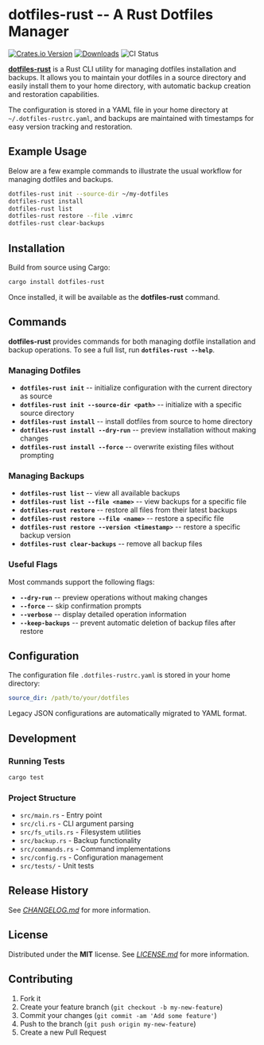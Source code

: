 # dotfiles-rust -- A Rust Dotfiles Manager

[![Crates.io Version](https://img.shields.io/crates/v/dotfiles-rust.svg?style=flat-square)](https://crates.io/crates/dotfiles-rust)
[![Downloads](https://img.shields.io/crates/d/dotfiles-rust.svg?style=flat-square)](https://crates.io/crates/dotfiles-rust)
![CI Status](https://github.com/f3rno/dotfiles-rust/actions/workflows/ci.yml/badge.svg)

[**dotfiles-rust**](https://crates.io/crates/dotfiles-rust) is a Rust CLI utility
for managing dotfiles installation and backups. It allows you to maintain your
dotfiles in a source directory and easily install them to your home directory,
with automatic backup creation and restoration capabilities.

The configuration is stored in a YAML file in your home directory at
`~/.dotfiles-rustrc.yaml`, and backups are maintained with timestamps for easy
version tracking and restoration.

## Example Usage

Below are a few example commands to illustrate the usual workflow for managing
dotfiles and backups.

```bash
dotfiles-rust init --source-dir ~/my-dotfiles
dotfiles-rust install
dotfiles-rust list
dotfiles-rust restore --file .vimrc
dotfiles-rust clear-backups
```

## Installation

Build from source using Cargo:

```bash
cargo install dotfiles-rust
```

Once installed, it will be available as the **dotfiles-rust** command.

## Commands

**dotfiles-rust** provides commands for both managing dotfile installation and
backup operations. To see a full list, run **`dotfiles-rust --help`**.

### Managing Dotfiles

- **`dotfiles-rust init`** -- initialize configuration with the current
directory as source
- **`dotfiles-rust init --source-dir <path>`** -- initialize with a specific
source directory
- **`dotfiles-rust install`** -- install dotfiles from source to home
directory
- **`dotfiles-rust install --dry-run`** -- preview installation without
making changes
- **`dotfiles-rust install --force`** -- overwrite existing files without
prompting

### Managing Backups

- **`dotfiles-rust list`** -- view all available backups
- **`dotfiles-rust list --file <name>`** -- view backups for a specific file
- **`dotfiles-rust restore`** -- restore all files from their latest backups
- **`dotfiles-rust restore --file <name>`** -- restore a specific file
- **`dotfiles-rust restore --version <timestamp>`** -- restore a specific
backup version
- **`dotfiles-rust clear-backups`** -- remove all backup files

### Useful Flags

Most commands support the following flags:
- **`--dry-run`** -- preview operations without making changes
- **`--force`** -- skip confirmation prompts
- **`--verbose`** -- display detailed operation information
- **`--keep-backups`** -- prevent automatic deletion of backup files after restore

## Configuration

The configuration file `.dotfiles-rustrc.yaml` is stored in your home directory:

```yaml
source_dir: /path/to/your/dotfiles
```

Legacy JSON configurations are automatically migrated to YAML format.

## Development

### Running Tests

```bash
cargo test
```

### Project Structure

- `src/main.rs` - Entry point
- `src/cli.rs` - CLI argument parsing
- `src/fs_utils.rs` - Filesystem utilities
- `src/backup.rs` - Backup functionality
- `src/commands.rs` - Command implementations
- `src/config.rs` - Configuration management
- `src/tests/` - Unit tests

## Release History

See [*CHANGELOG.md*](/CHANGELOG.md) for more information.

## License

Distributed under the **MIT** license. See [*LICENSE.md*](/LICENSE.md) for more information.

## Contributing

1. Fork it
2. Create your feature branch (`git checkout -b my-new-feature`)
3. Commit your changes (`git commit -am 'Add some feature'`)
4. Push to the branch (`git push origin my-new-feature`)
5. Create a new Pull Request 